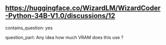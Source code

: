 ## https://huggingface.co/WizardLM/WizardCoder-Python-34B-V1.0/discussions/12

contains_question: yes

question_part: Any idea how much VRAM does this use ?